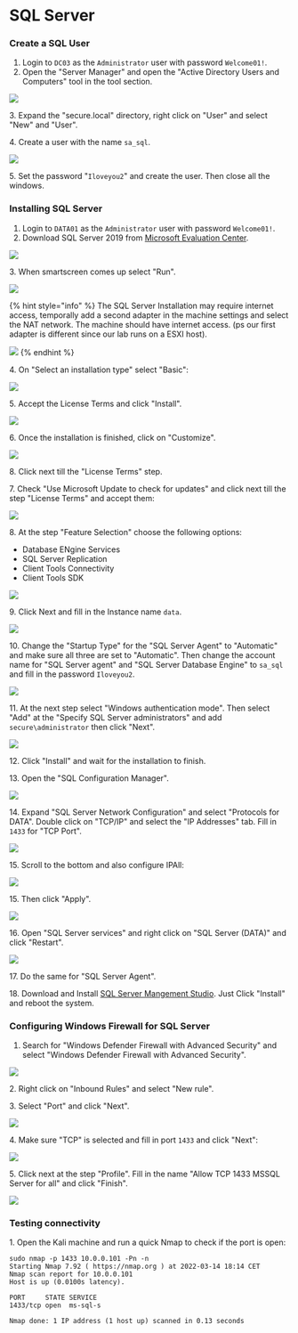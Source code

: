 # SQL Server

### Create a SQL User

1. Login to `DC03` as the `Administrator` user with password `Welcome01!`.
2. Open the "Server Manager" and open the "Active Directory Users and Computers" tool in the tool section.

![](<../../../../../.gitbook/assets/image (50).png>)

3\. Expand the "secure.local" directory, right click on "User" and select "New" and "User".

4\. Create a user with the name `sa_sql`.

![](<../../../../../.gitbook/assets/image (11).png>)

5\. Set the password "`Iloveyou2`" and create the user. Then close all the windows.

### Installing SQL Server

1. Login to `DATA01` as the `Administrator` user with password `Welcome01!`.
2. Download SQL Server 2019 from [Microsoft Evaluation Center](https://www.microsoft.com/en-us/evalcenter/evaluate-sql-server-2019).

![](<../../../../../.gitbook/assets/image (61).png>)

3\. When smartscreen comes up select "Run".

![](<../../../../../.gitbook/assets/image (68).png>)

{% hint style="info" %}
The SQL Server Installation may require internet access, temporally add a second adapter in the machine settings and select the NAT network. The machine should have internet access. (ps our first adapter is different since our lab runs on a ESXI host).

![](<../../../../../.gitbook/assets/image (62).png>)
{% endhint %}

4\. On "Select an installation type" select "Basic":

![](<../../../../../.gitbook/assets/image (57).png>)

5\. Accept the License Terms and click "Install".

![](<../../../../../.gitbook/assets/image (55).png>)

6\. Once the installation is finished, click on "Customize".

![](<../../../../../.gitbook/assets/image (7).png>)

8\. Click next till the "License Terms" step.

7\. Check "Use Microsoft Update to check for updates" and click next till the step "License Terms" and accept them:

![](<../../../../../.gitbook/assets/image (15).png>)

8\. At the step "Feature Selection" choose the following options:

* Database ENgine Services
* SQL Server Replication
* Client Tools Connectivity
* Client Tools SDK

![](<../../../../../.gitbook/assets/image (14).png>)

9\. Click Next and fill in the Instance name `data`.

![](<../../../../../.gitbook/assets/image (34).png>)

10\. Change the "Startup Type" for the "SQL Server Agent" to "Automatic" and make sure all three are set to "Automatic". Then change the account name for "SQL Server agent" and "SQL Server Database Engine" to `sa_sql` and fill in the password `Iloveyou2`.

![](<../../../../../.gitbook/assets/image (56).png>)

11\. At the next step select "Windows authentication mode". Then select "Add" at the "Specify SQL Server administrators" and add `secure\administrator` then click "Next".&#x20;

![](<../../../../../.gitbook/assets/image (58).png>)

12\. Click "Install" and wait for the installation to finish.

13\. Open the "SQL Configuration Manager".

![](<../../../../../.gitbook/assets/image (44).png>)

14\. Expand "SQL Server Network Configuration" and select "Protocols for DATA". Double click on "TCP/IP" and select the "IP Addresses" tab. Fill in `1433` for "TCP Port".

![](<../../../../../.gitbook/assets/image (26).png>)

15\. Scroll to the bottom and also configure IPAll:

![](<../../../../../.gitbook/assets/image (13).png>)

15\. Then click "Apply".

![](<../../../../../.gitbook/assets/image (28) (1).png>)

16\. Open "SQL Server services" and right click on "SQL Server (DATA)" and click "Restart".

![](<../../../../../.gitbook/assets/image (54).png>)

17\. Do the same for "SQL Server Agent".

18\. Download and Install [SQL Server Mangement Studio](https://docs.microsoft.com/en-us/sql/ssms/download-sql-server-management-studio-ssms?redirectedfrom=MSDN\&view=sql-server-ver15). Just Click "Install" and reboot the system.

### Configuring Windows Firewall for SQL Server

1. Search for "Windows Defender Firewall with Advanced Security" and select "Windows Defender Firewall with Advanced Security".

![](<../../../../../.gitbook/assets/image (45).png>)

2\. Right click on "Inbound Rules" and select "New rule".

3\. Select "Port" and click "Next".

![](../../../../../.gitbook/assets/image.png)

4\. Make sure "TCP" is selected and fill in port `1433` and click "Next":

![](<../../../../../.gitbook/assets/image (59).png>)

5\. Click next at the step "Profile". Fill in the name "Allow TCP 1433 MSSQL Server for all" and click "Finish".

![](<../../../../../.gitbook/assets/image (17).png>)

### Testing connectivity

1\. Open the Kali machine and run a quick Nmap to check if the port is open:

```
sudo nmap -p 1433 10.0.0.101 -Pn -n
Starting Nmap 7.92 ( https://nmap.org ) at 2022-03-14 18:14 CET
Nmap scan report for 10.0.0.101
Host is up (0.0100s latency).

PORT     STATE SERVICE
1433/tcp open  ms-sql-s

Nmap done: 1 IP address (1 host up) scanned in 0.13 seconds
                                                             
```
